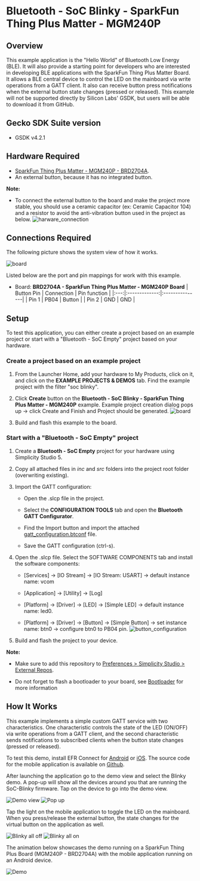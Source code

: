 # Bluetooth - SoC Blinky - SparkFun Thing Plus Matter - MGM240P #

## Overview ##

This example application is the "Hello World" of Bluetooth Low Energy (BLE). It will also provide a starting point for developers who are interested in developing BLE applications with the SparkFun Thing Plus Matter Board. It allows a BLE central device to control the LED on the mainboard via write operations from a GATT client. It also can receive button press notifications when the external button state changes (pressed or released). This example will not be supported directly by Silicon Labs' GSDK, but users will be able to download it from GitHub.

## Gecko SDK Suite version ##

- GSDK v4.2.1

## Hardware Required ##

- [SparkFun Thing Plus Matter - MGM240P - BRD2704A](https://www.sparkfun.com/products/20270).
- An external button, because it has no integrated button.

**Note:**
- To connect the external button to the board and make the project more stable, you should use a ceramic capacitor (ex: Ceramic Capacitor 104) and a resistor to avoid the anti-vibration button used in the project as below.
![harware_connection](image/hardware_connection.png)

## Connections Required ##

The following picture shows the system view of how it works.

![board](image/connection.png)

Listed below are the port and pin mappings for work with this example.

* Board: **BRD2704A - SparkFun Thing Plus Matter - MGM240P Board**
    | Button Pin | Connection | Pin function |
    |:---:|:-------------:|:---------------|
    | Pin 1 | PB04 | Button |
    | Pin 2 | GND | GND |

## Setup ##

To test this application, you can either create a project based on an example project or start with a "Bluetooth - SoC Empty" project based on your hardware.

### Create a project based on an example project ###

1. From the Launcher Home, add your hardware to My Products, click on it, and click on the **EXAMPLE PROJECTS & DEMOS** tab. Find the example project with the filter "soc blinky".

2. Click **Create** button on the **Bluetooth - SoC Blinky - SparkFun Thing Plus Matter - MGM240P** example. Example project creation dialog pops up -> click Create and Finish and Project should be generated.
![board](image/create_project.png)

3. Build and flash this example to the board.

### Start with a "Bluetooth - SoC Empty" project ###

1. Create a **Bluetooth - SoC Empty** project for your hardware using Simplicity Studio 5.

2. Copy all attached files in *inc* and *src* folders into the project root folder (overwriting existing).

3. Import the GATT configuration:

    - Open the .slcp file in the project.

    - Select the **CONFIGURATION TOOLS** tab and open the **Bluetooth GATT Configurator**.

    - Find the Import button and import the attached [gatt_configuration.btconf](config/btconf/gatt_configuration.btconf) file.

    - Save the GATT configuration (ctrl-s).

4. Open the .slcp file. Select the SOFTWARE COMPONENTS tab and install the software components:

    - [Services] → [IO Stream] → [IO Stream: USART] → default instance name: vcom

    - [Application] → [Utility] → [Log]

    - [Platform] → [Driver] → [LED] → [Simple LED] → default instance name: led0.

    - [Platform] → [Driver] → [Button] → [Simple Button] → set instance name: btn0 → configure btn0 to PB04 pin.
    ![button_configuration](image/button_configuration.png)

5. Build and flash the project to your device.

**Note:**
- Make sure to add this repository to [Preferences > Simplicity Studio > External Repos](https://docs.silabs.com/simplicity-studio-5-users-guide/latest/ss-5-users-guide-about-the-launcher/welcome-and-device-tabs).

- Do not forget to flash a bootloader to your board, see [Bootloader](https://github.com/SiliconLabs/bluetooth_applications/blob/master/README.md#bootloader) for more information

## How It Works ##

This example implements a simple custom GATT service with two characteristics. One characteristic controls the state of the LED (ON/OFF) via write operations from a GATT client, and the second characteristic sends notifications to subscribed clients when the button state changes (pressed or released).

To test this demo, install EFR Connect for [Android](https://play.google.com/store/apps/details?id=com.siliconlabs.bledemo&hl=en&gl=US) or [iOS](https://apps.apple.com/us/app/efr-connect/id1030932759). The source code for the mobile application is available on [Github](https://github.com/SiliconLabs?q=efrconnect&type=&language=&sort=).

After launching the application go to the demo view and select the Blinky demo. A pop-up will show all the devices around you that are running the SoC-Blinky firmware. Tap on the device to go into the demo view.

![Demo view](image/demo_app_list.jpg) ![Pop up](image/device_selection.jpg)

Tap the light on the mobile application to toggle the LED on the mainboard. When you press/release the external button, the state changes for the virtual button on the application as well.

![Blinky all off](image/demo_blinky_off_all.jpg) ![Blinky all on](image/demo_blinky_on_all.jpg)

The animation below showcases the demo running on a SparkFun Thing Plus Board (MGM240P - BRD2704A) with the mobile application running on an Android device.

![Demo](image/demo.GIF)
